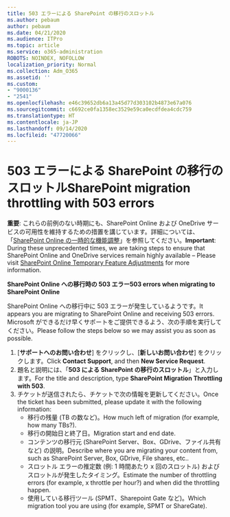 ```yaml
---
title: 503 エラーによる SharePoint の移行のスロットル
ms.author: pebaum
author: pebaum
ms.date: 04/21/2020
ms.audience: ITPro
ms.topic: article
ms.service: o365-administration
ROBOTS: NOINDEX, NOFOLLOW
localization_priority: Normal
ms.collection: Adm_O365
ms.assetid: ''
ms.custom:
- "9000136"
- "2541"
ms.openlocfilehash: e46c39652db6a13a45d77d303102b4873e67a076
ms.sourcegitcommit: c6692ce0fa1358ec3529e59ca0ecdfdea4cdc759
ms.translationtype: HT
ms.contentlocale: ja-JP
ms.lasthandoff: 09/14/2020
ms.locfileid: "47720066"
---
```

# <a name="sharepoint-migration-throttling-with-503-errors"></a><span data-ttu-id="01b66-102">503 エラーによる SharePoint の移行のスロットル</span><span class="sxs-lookup"><span data-stu-id="01b66-102">SharePoint migration throttling with 503 errors</span></span>

<span data-ttu-id="01b66-103">**重要**: これらの前例のない時期にも、SharePoint Online および OneDrive サービスの可用性を維持するための措置を講じています。詳細については、「[SharePoint Online の一時的な機能調整](https://aka.ms/ODSPAdjustments)」を参照してください。</span><span class="sxs-lookup"><span data-stu-id="01b66-103">**Important**: During these unprecedented times, we are taking steps to ensure that SharePoint Online and OneDrive services remain highly available – Please visit [SharePoint Online Temporary Feature Adjustments](https://aka.ms/ODSPAdjustments) for more information.</span></span>

<span data-ttu-id="01b66-104">**SharePoint Online への移行時の 503 エラー**</span><span class="sxs-lookup"><span data-stu-id="01b66-104">**503 errors when migrating to SharePoint Online**</span></span>

<span data-ttu-id="01b66-105">SharePoint Online への移行中に 503 エラーが発生しているようです。</span><span class="sxs-lookup"><span data-stu-id="01b66-105">It appears you are migrating to SharePoint Online and receiving 503 errors.</span></span> <span data-ttu-id="01b66-106">Microsoft ができるだけ早くサポートをご提供できるよう、次の手順を実行してください。</span><span class="sxs-lookup"><span data-stu-id="01b66-106">Please follow the steps below so we may assist you as soon as possible.</span></span> 

1. <span data-ttu-id="01b66-107">[**サポートへのお問い合わせ**] をクリックし、[**新しいお問い合わせ**] をクリックします。</span><span class="sxs-lookup"><span data-stu-id="01b66-107">Click **Contact Support**, and then **New Service Request**.</span></span>
2. <span data-ttu-id="01b66-108">題名と説明には、「**503 による SharePoint の移行のスロットル**」と入力します。</span><span class="sxs-lookup"><span data-stu-id="01b66-108">For the title and description, type **SharePoint Migration Throttling with 503**.</span></span>
3. <span data-ttu-id="01b66-109">チケットが送信されたら、チケットで次の情報を更新してください。</span><span class="sxs-lookup"><span data-stu-id="01b66-109">Once the ticket has been submitted, please update it with the following information:</span></span>
    - <span data-ttu-id="01b66-110">移行の残量 (TB の数など)。</span><span class="sxs-lookup"><span data-stu-id="01b66-110">How much left of migration (for example, how many TBs?).</span></span>
    - <span data-ttu-id="01b66-111">移行の開始日と終了日。</span><span class="sxs-lookup"><span data-stu-id="01b66-111">Migration start and end date.</span></span>
    - <span data-ttu-id="01b66-112">コンテンツの移行元 (SharePoint Server、Box、GDrive、ファイル共有など) の説明。</span><span class="sxs-lookup"><span data-stu-id="01b66-112">Describe where you are migrating your content from, such as SharePoint Server, Box, GDrive, File shares, etc..</span></span>
    - <span data-ttu-id="01b66-113">スロットル エラーの推定数 (例: 1 時間あたり x 回のスロットル) およびスロットルが発生したタイミング。</span><span class="sxs-lookup"><span data-stu-id="01b66-113">Estimate the number of throttling errors (for example, x throttle per hour?) and when did the throttling happen.</span></span>
    - <span data-ttu-id="01b66-114">使用している移行ツール (SPMT、Sharepoint Gate など)。</span><span class="sxs-lookup"><span data-stu-id="01b66-114">Which migration tool you are using (for example, SPMT or ShareGate).</span></span>


